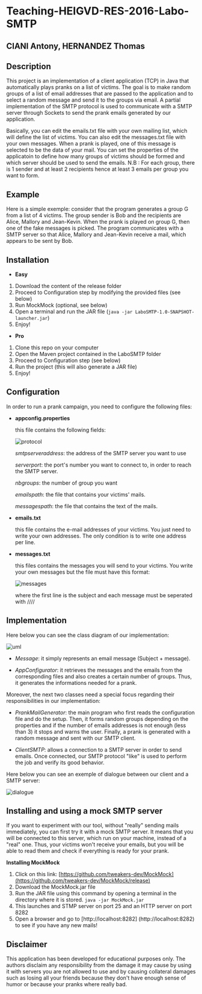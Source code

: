 # Teaching-HEIGVD-RES-2016-Labo-SMTP

## CIANI Antony, HERNANDEZ Thomas


## Description

This project is an implementation of a client application (TCP) in Java that automatically plays pranks on a list of victims. The goal is to make random groups of a list of email addresses that are passed to the application and to select a random message and send it to the groups via email. A partial implementation of the SMTP protocol is used to communicate with a SMTP server through Sockets to send the prank emails generated by our application.

Basically, you can edit the emails.txt file with your own mailing list, which will define the list of victims. You can also edit the messages.txt file with your own messages. When a prank is played, one of this message is selected to be the data of your mail. You can set the properties of the applicatoin to define how many groups of victims should be formed and which server should be used to send the emails. N.B : For each group, there is 1 sender and at least 2 recipients hence at least 3 emails per group you want to form.

## Example

Here is a simple exemple: consider that the program generates a group G from a list of 4 victims. The group sender is Bob and the recipients are Alice, Mallory and Jean-Kevin. When the prank is played on group G, then one of the fake messages is picked. The program communicates with a SMTP server so that Alice, Mallory and Jean-Kevin receive a mail, which appears to be sent by Bob.

## Installation

- **Easy**

1. Download the content of the release folder
2. Proceed to Configuration step by modifying the provided files (see below)
3. Run MockMock (optional, see below)
4. Open a terminal and run the JAR file (`java -jar LaboSMTP-1.0-SNAPSHOT-launcher.jar`)
5. Enjoy!

- **Pro**

1. Clone this repo on your computer
2. Open the Maven project contained in the LaboSMTP folder
3. Proceed to Configuration step (see below)
4. Run the project (this will also generate a JAR file)
5. Enjoy!

## Configuration

In order to run a prank campaign, you need to configure the following files:

- **appconfig.properties**

	this file contains the following fields:

	![protocol](figures/protocol.PNG)

	*smtpserveraddress*: the address of the SMTP server you want to use
	
	*serverport*: the port's number you want to connect to, in order to reach the SMTP server.

	*nbgroups*: the number of group you want

	*emailspath*: the file that contains your victims' mails.

	*messagespath*: the file that contains the text of the mails.

- **emails.txt**

	this file contains the e-mail addresses of your victims. You just need to write your own addresses. The only condition is to write one address per line.

- **messages.txt**

	this files contains the messages you will send to your victims. You write your own messages but the file must have this format:

	![messages](figures/messages.PNG)

	where the first line is the subject and each message must be seperated with ////

## Implementation

Here below you can see the class diagram of our implementation:

![uml](figures/uml.jpg)

- *Message*: it simply represents an email message (Subject + message).

- *AppConfigurator*: it retrieves the messages and the emails from the corresponding files and also creates a certain number of groups. Thus, it generates the informations needed for a prank.

Moreover, the next two classes need a special focus regarding their responsibilities in our implementation:

- *PrankMailGenerator*: the main program who first reads the configuration file and do the setup. Then, it forms random groups depending on the properties and if the number of emails addresses is not enough (less than 3) it stops and warns the user. Finally, a prank is generated with a random message and sent with our SMTP client.

- *ClientSMTP*: allows a connection to a SMTP server in order to send emails. Once connected, our SMTP protocol "like" is used to perform the job and verify its good behavior.

Here below you can see an exemple of dialogue between our client and a SMTP server:

![dialogue](figures/dialogue.PNG)
  


## Installing and using a mock SMTP server


If you want to experiment with our tool, without "really" sending mails immediately, you can first try it with a mock SMTP server. It means that you will be connected to this server, which run on your machine, instead of a "real" one. Thus, your victims won't receive your emails, but you will be able to read them and check if everything is ready for your prank.

**Installing MockMock**

1. Click on this link: [https://github.com/tweakers-dev/MockMock](https://github.com/tweakers-dev/MockMock/release)
2. Download the MockMock.jar file
3. Run the JAR file using this command by opening a terminal in the directory where it is stored. `java -jar MockMock.jar `
3. This launches and STMP server on port 25 and an HTTP server on port 8282
4. Open a browser and go to [http://localhost:8282] (http://localhost:8282) to see if you have any new mails!


## Disclaimer

This application has been developed for educational purposes only. The authors disclaim any responsibility from the damage it may cause by using it with servers you are not allowed to use and by causing collateral damages such as losing all your friends because they don't have enough sense of humor or because your pranks where really bad.
